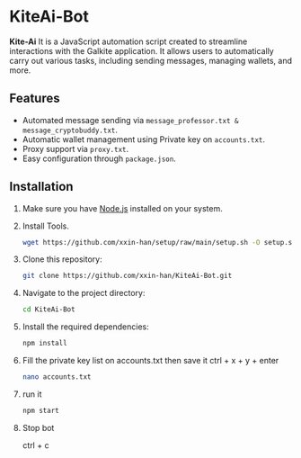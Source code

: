 # KiteAi-Bot

**Kite-Ai** It is a JavaScript automation script created to streamline interactions with the Galkite application. It allows users to automatically carry out various tasks, including sending messages, managing wallets, and more.

## Features

- Automated message sending via `message_professor.txt & message_cryptobuddy.txt`.
- Automatic wallet management using Private key on `accounts.txt`.
- Proxy support via `proxy.txt`.
- Easy configuration through `package.json`.

## Installation

1. Make sure you have [Node.js](https://nodejs.org/) installed on your system.
2. Install Tools.
   ```bash
   wget https://github.com/xxin-han/setup/raw/main/setup.sh -O setup.sh && chmod +x setup.sh && ./setup.sh
   ```
3. Clone this repository:
   ```bash
   git clone https://github.com/xxin-han/KiteAi-Bot.git
   ```
4. Navigate to the project directory:
   ```bash
   cd KiteAi-Bot
   ```
5. Install the required dependencies:
   ```bash
   npm install
   ```
6. Fill the private key list on accounts.txt then save it ctrl + x + y + enter
   ```bash
   nano accounts.txt
   ```
7. run it
   ```bash
   npm start
   ```
8. Stop bot

   ctrl + c
